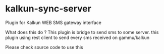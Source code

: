 # kalkun-sync-server
Plugin for Kalkun WEB SMS gateway interface

What does this do ?
This plugin is bridge to send sms to some server. this plugin using rest client to send every sms received on gammu/kalkun


Please check source code to use this
